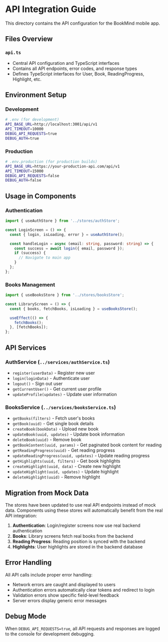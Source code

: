 # API Integration Guide

This directory contains the API configuration for the BookMind mobile app.

## Files Overview

### `api.ts`
- Central API configuration and TypeScript interfaces
- Contains all API endpoints, error codes, and response types
- Defines TypeScript interfaces for User, Book, ReadingProgress, Highlight, etc.

## Environment Setup

### Development
```bash
# .env (for development)
API_BASE_URL=http://localhost:3001/api/v1
API_TIMEOUT=10000
DEBUG_API_REQUESTS=true
DEBUG_AUTH=true
```

### Production
```bash
# .env.production (for production builds)
API_BASE_URL=https://your-production-api.com/api/v1
API_TIMEOUT=15000
DEBUG_API_REQUESTS=false
DEBUG_AUTH=false
```

## Usage in Components

### Authentication
```typescript
import { useAuthStore } from '../stores/authStore';

const LoginScreen = () => {
  const { login, isLoading, error } = useAuthStore();

  const handleLogin = async (email: string, password: string) => {
    const success = await login({ email, password });
    if (success) {
      // Navigate to main app
    }
  };
};
```

### Books Management
```typescript
import { useBooksStore } from '../stores/booksStore';

const LibraryScreen = () => {
  const { books, fetchBooks, isLoading } = useBooksStore();

  useEffect(() => {
    fetchBooks();
  }, [fetchBooks]);
};
```

## API Services

### AuthService (`../services/authService.ts`)
- `register(userData)` - Register new user
- `login(loginData)` - Authenticate user
- `logout()` - Sign out user
- `getCurrentUser()` - Get current user profile
- `updateProfile(updates)` - Update user information

### BooksService (`../services/booksService.ts`)
- `getBooks(filters)` - Fetch user's books
- `getBook(uuid)` - Get single book details
- `createBook(bookData)` - Upload new book
- `updateBook(uuid, updates)` - Update book information
- `deleteBook(uuid)` - Remove book
- `getBookContent(uuid, params)` - Get paginated book content for reading
- `getReadingProgress(uuid)` - Get reading progress
- `updateReadingProgress(uuid, updates)` - Update reading progress
- `getHighlights(uuid, filters)` - Get book highlights
- `createHighlight(uuid, data)` - Create new highlight
- `updateHighlight(uuid, updates)` - Update highlight
- `deleteHighlight(uuid)` - Remove highlight

## Migration from Mock Data

The stores have been updated to use real API endpoints instead of mock data. Components using these stores will automatically benefit from the real API integration:

1. **Authentication**: Login/register screens now use real backend authentication
2. **Books**: Library screens fetch real books from the backend
3. **Reading Progress**: Reading position is synced with the backend
4. **Highlights**: User highlights are stored in the backend database

## Error Handling

All API calls include proper error handling:
- Network errors are caught and displayed to users
- Authentication errors automatically clear tokens and redirect to login
- Validation errors show specific field-level feedback
- Server errors display generic error messages

## Debug Mode

When `DEBUG_API_REQUESTS=true`, all API requests and responses are logged to the console for development debugging.